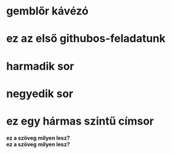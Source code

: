 # gemblőr kávézó
# ez az első githubos-feladatunk
# harmadik sor
# negyedik sor
# ez egy hármas szintű címsor
__ez a szöveg milyen lesz?__  
**ez a szöveg milyen lesz?**  
